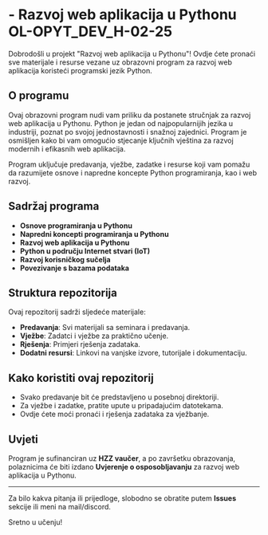#  - Razvoj web aplikacija u Pythonu OL-OPYT_DEV_H-02-25

Dobrodošli u projekt "Razvoj web aplikacija u Pythonu"! Ovdje ćete pronaći sve materijale i resurse vezane uz obrazovni program za razvoj web aplikacija koristeći programski jezik Python.

## O programu

Ovaj obrazovni program nudi vam priliku da postanete stručnjak za razvoj web aplikacija u Pythonu. Python je jedan od najpopularnijih jezika u industriji, poznat po svojoj jednostavnosti i snažnoj zajednici. Program je osmišljen kako bi vam omogućio stjecanje ključnih vještina za razvoj modernih i efikasnih web aplikacija.

Program uključuje predavanja, vježbe, zadatke i resurse koji vam pomažu da razumijete osnove i napredne koncepte Python programiranja, kao i web razvoj.

## Sadržaj programa

- **Osnove programiranja u Pythonu**
- **Napredni koncepti programiranja u Pythonu**
- **Razvoj web aplikacija u Pythonu**
- **Python u području Internet stvari (IoT)**
- **Razvoj korisničkog sučelja**
- **Povezivanje s bazama podataka**

## Struktura repozitorija

Ovaj repozitorij sadrži sljedeće materijale:

- **Predavanja**: Svi materijali sa seminara i predavanja.
- **Vježbe**: Zadatci i vježbe za praktično učenje.
- **Rješenja**: Primjeri rješenja zadataka.
- **Dodatni resursi**: Linkovi na vanjske izvore, tutorijale i dokumentaciju.

## Kako koristiti ovaj repozitorij

- Svako predavanje bit će predstavljeno u posebnoj direktoriji.
- Za vježbe i zadatke, pratite upute u pripadajućim datotekama.
- Ovdje ćete moći pronaći i rješenja zadataka za vježbanje.

## Uvjeti

Program je sufinanciran uz **HZZ vaučer**, a po završetku obrazovanja, polaznicima će biti izdano **Uvjerenje o osposobljavanju** za razvoj web aplikacija u Pythonu.

---

Za bilo kakva pitanja ili prijedloge, slobodno se obratite putem **Issues** sekcije ili meni na mail/discord.

Sretno u učenju!
